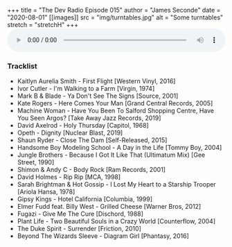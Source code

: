 +++
title = "The Dev Radio Episode 015"
author = "James Seconde"
date = "2020-08-01"
[[images]]
  src = "img/turntables.jpg"
  alt = "Some turntables"
  stretch = "stretchH"
+++
<AUDIO
    style="width:100%;"
    controls
    src="https://devtheatre.s3-eu-west-1.amazonaws.com/The+Dev+Radio+015.mp3">
    https://devtheatre.s3-eu-west-1.amazonaws.com/The+Dev+Radio+015.mp3
</AUDIO>

### Tracklist

* Kaitlyn Aurelia Smith - First Flight [Western Vinyl, 2016]
* Ivor Cutler - I'm Walking to a Farm [Virgin, 1974]
* Mark B & Blade - Ya Don't See The Signs [Source, 2001]
* Kate Rogers - Here Comes Your Man [Grand Central Records, 2005]
* Machine Woman - Have You Been To Salford Shopping Centre, Have You Seen Argos? [Take Away Jazz Records, 2019]
* David Axelrod - Holy Thursday [Capitol, 1968]
* Opeth - Dignity [Nuclear Blast, 2019]
* Shaun Ryder - Close The Dam [Self-Released, 2015]
* Handsome Boy Modeling School - A Day in the Life [Tommy Boy, 2004]
* Jungle Brothers - Because I Got It Like That (Ultimatum Mix) [Gee Street, 1990]
* Shimon & Andy C - Body Rock [Ram Records, 2001]
* David Holmes - Rip Rip [MCA, 1998]
* Sarah Brightman & Hot Gossip - I Lost My Heart to a Starship Trooper [Ariola Hansa, 1978]
* Gipsy Kings - Hotel California [Columbia, 1999]
* Elmer Fudd feat. Billy West - Grilled Cheese [Warner Bros, 2012]
* Fugazi - Give Me The Cure [Dischord, 1988]
* Plant Life - Two Beautiful Souls in a Crazy World [Counterflow, 2004]
* The Duke Spirit - Surrender [Friction, 2010]
* Beyond The Wizards Sleeve - Diagram Girl [Phantasy, 2016]

